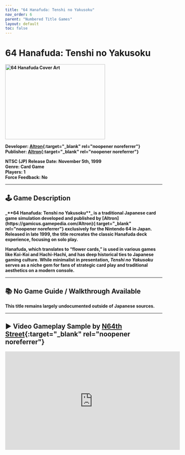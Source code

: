 ```yaml
---
title: "64 Hanafuda: Tenshi no Yakusoku"
nav_order: 6
parent: "Numbered Title Games"
layout: default
toc: false
---
```


# 64 Hanafuda: Tenshi no Yakusoku
<b>
<img src="https://images.launchbox-app.com/4819cb50-7b28-4238-bc1c-17afe51b778a.png" alt="64 Hanafuda Cover Art" width="320" height="240" />

**Developer:** [Altron](https://gamicus.gamepedia.com/Altron){:target="_blank" rel="noopener noreferrer"}  
**Publisher:** [Altron](https://gamicus.gamepedia.com/Altron){:target="_blank" rel="noopener noreferrer"}

**NTSC (JP) Release Date:** November 5th, 1999  
**Genre:** Card Game  
**Players:** 1  
**Force Feedback:** No

---

## 🕹️ Game Description
<b>
_**64 Hanafuda: Tenshi no Yakusoku**_ is a traditional Japanese card game simulation developed and published by [Altron](https://gamicus.gamepedia.com/Altron){:target="_blank" rel="noopener noreferrer"} exclusively for the Nintendo 64 in Japan. Released in late 1999, the title recreates the classic Hanafuda deck experience, focusing on solo play.

Hanafuda, which translates to “flower cards,” is used in various games like Koi-Koi and Hachi-Hachi, and has deep historical ties to Japanese gaming culture. While minimalist in presentation, *Tenshi no Yakusoku* serves as a niche gem for fans of strategic card play and traditional aesthetics on a modern console.

---

## 📚 No Game Guide / Walkthrough Available
<b>
This title remains largely undocumented outside of Japanese sources.

---

## ▶️ Video Gameplay Sample by [N64th Street](https://www.youtube.com/channel/UCiNQhAHcX6KiD0OvJtJ3kRQ){:target="_blank" rel="noopener noreferrer"}
<b>
<iframe width="560" height="315" src="https://www.youtube.com/embed/FpS3_D5adn0" title="64 Hanafuda Gameplay Sample - N64th Street" frameborder="0" allowfullscreen></iframe>
<b>
